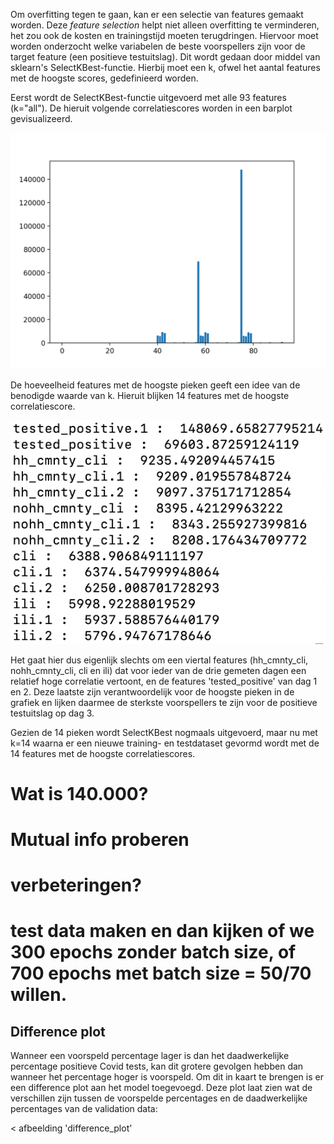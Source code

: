 Om overfitting tegen te gaan, kan er een selectie van features gemaakt worden. Deze *feature selection* helpt niet alleen overfitting te verminderen, het zou ook de kosten en trainingstijd moeten terugdringen. Hiervoor moet worden onderzocht welke variabelen de beste voorspellers zijn voor de target feature (een positieve testuitslag). Dit wordt gedaan door middel van sklearn's SelectKBest-functie. Hierbij moet een k, ofwel het aantal features met de hoogste scores, gedefinieerd worden.

Eerst wordt de SelectKBest-functie uitgevoerd met alle 93 features (k="all"). De hieruit volgende correlatiescores worden in een barplot gevisualizeerd.

![bar plot](https://github.com/larswoudstra/Coronette/blob/main/docs/images/best_features_barplot.png)

De hoeveelheid features met de hoogste pieken geeft een idee van de benodigde waarde van k. Hieruit blijken 14 features met de hoogste correlatiescore.

![best 14 features](https://github.com/larswoudstra/Coronette/blob/main/docs/images/best_14_features.png)

Het gaat hier dus eigenlijk slechts om een viertal features (hh_cmnty_cli, nohh_cmnty_cli, cli en ili) dat voor ieder van de drie gemeten dagen een relatief hoge correlatie vertoont, en de features 'tested_positive' van dag 1 en 2. Deze laatste zijn verantwoordelijk voor de hoogste pieken in de grafiek en lijken daarmee de sterkste voorspellers te zijn voor de positieve testuitslag op dag 3.

Gezien de 14 pieken wordt SelectKBest nogmaals uitgevoerd, maar nu met k=14 waarna er een nieuwe training- en testdataset gevormd wordt met de 14 features met de hoogste correlatiescores.

# Wat is 140.000?
# Mutual info proberen

<!-- f_regression : F-value between label/feature for regression tasks.

Alle variabelen (behalve de staten) zijn percentages, en dus op dezelfde schaal. De correlaties hoeven dus niet genormaliseerd te worden.
*Klopt dit?*
*En staten meenemen?*

Correlation is a measure of how two variables change together. Perhaps the most common correlation measure is Pearson’s correlation that assumes a Gaussian distribution to each variable and reports on their linear relationship.

The scikit-learn machine library provides an implementation of the correlation statistic in the f_regression() function. -->


# verbeteringen?
  # test data maken en dan kijken of we 300 epochs zonder batch size, of 700 epochs met batch size = 50/70 willen.

## Difference plot
Wanneer een voorspeld percentage lager is dan het daadwerkelijke percentage positieve Covid tests, kan dit grotere gevolgen hebben dan wanneer het percentage hoger is voorspeld. Om dit in kaart te brengen is er een difference plot aan het model toegevoegd. Deze plot laat zien wat de verschillen zijn tussen de voorspelde percentages en de daadwerkelijke percentages van de validation data:

< afbeelding 'difference_plot'

